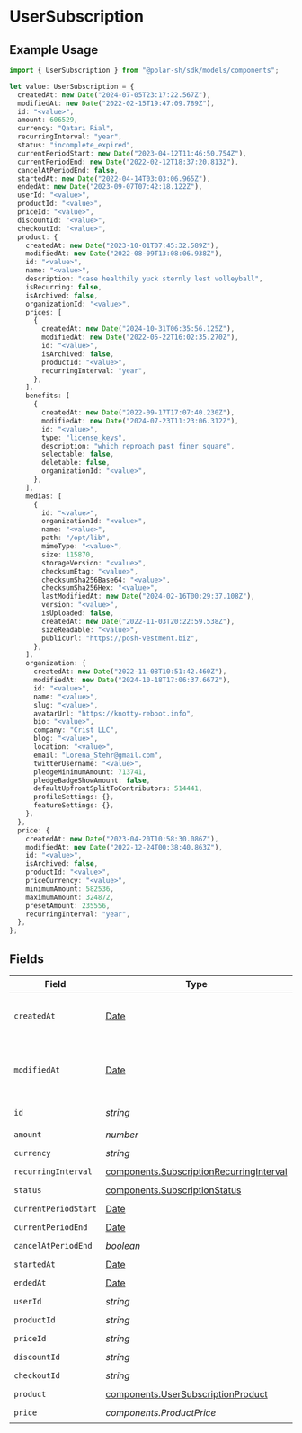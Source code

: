 # UserSubscription

## Example Usage

```typescript
import { UserSubscription } from "@polar-sh/sdk/models/components";

let value: UserSubscription = {
  createdAt: new Date("2024-07-05T23:17:22.567Z"),
  modifiedAt: new Date("2022-02-15T19:47:09.789Z"),
  id: "<value>",
  amount: 606529,
  currency: "Qatari Rial",
  recurringInterval: "year",
  status: "incomplete_expired",
  currentPeriodStart: new Date("2023-04-12T11:46:50.754Z"),
  currentPeriodEnd: new Date("2022-02-12T18:37:20.813Z"),
  cancelAtPeriodEnd: false,
  startedAt: new Date("2022-04-14T03:03:06.965Z"),
  endedAt: new Date("2023-09-07T07:42:18.122Z"),
  userId: "<value>",
  productId: "<value>",
  priceId: "<value>",
  discountId: "<value>",
  checkoutId: "<value>",
  product: {
    createdAt: new Date("2023-10-01T07:45:32.589Z"),
    modifiedAt: new Date("2022-08-09T13:08:06.938Z"),
    id: "<value>",
    name: "<value>",
    description: "case healthily yuck sternly lest volleyball",
    isRecurring: false,
    isArchived: false,
    organizationId: "<value>",
    prices: [
      {
        createdAt: new Date("2024-10-31T06:35:56.125Z"),
        modifiedAt: new Date("2022-05-22T16:02:35.270Z"),
        id: "<value>",
        isArchived: false,
        productId: "<value>",
        recurringInterval: "year",
      },
    ],
    benefits: [
      {
        createdAt: new Date("2022-09-17T17:07:40.230Z"),
        modifiedAt: new Date("2024-07-23T11:23:06.312Z"),
        id: "<value>",
        type: "license_keys",
        description: "which reproach past finer square",
        selectable: false,
        deletable: false,
        organizationId: "<value>",
      },
    ],
    medias: [
      {
        id: "<value>",
        organizationId: "<value>",
        name: "<value>",
        path: "/opt/lib",
        mimeType: "<value>",
        size: 115870,
        storageVersion: "<value>",
        checksumEtag: "<value>",
        checksumSha256Base64: "<value>",
        checksumSha256Hex: "<value>",
        lastModifiedAt: new Date("2024-02-16T00:29:37.108Z"),
        version: "<value>",
        isUploaded: false,
        createdAt: new Date("2022-11-03T20:22:59.538Z"),
        sizeReadable: "<value>",
        publicUrl: "https://posh-vestment.biz",
      },
    ],
    organization: {
      createdAt: new Date("2022-11-08T10:51:42.460Z"),
      modifiedAt: new Date("2024-10-18T17:06:37.667Z"),
      id: "<value>",
      name: "<value>",
      slug: "<value>",
      avatarUrl: "https://knotty-reboot.info",
      bio: "<value>",
      company: "Crist LLC",
      blog: "<value>",
      location: "<value>",
      email: "Lorena_Stehr@gmail.com",
      twitterUsername: "<value>",
      pledgeMinimumAmount: 713741,
      pledgeBadgeShowAmount: false,
      defaultUpfrontSplitToContributors: 514441,
      profileSettings: {},
      featureSettings: {},
    },
  },
  price: {
    createdAt: new Date("2023-04-20T10:58:30.086Z"),
    modifiedAt: new Date("2022-12-24T00:38:40.863Z"),
    id: "<value>",
    isArchived: false,
    productId: "<value>",
    priceCurrency: "<value>",
    minimumAmount: 582536,
    maximumAmount: 324872,
    presetAmount: 235556,
    recurringInterval: "year",
  },
};
```

## Fields

| Field                                                                                                | Type                                                                                                 | Required                                                                                             | Description                                                                                          |
| ---------------------------------------------------------------------------------------------------- | ---------------------------------------------------------------------------------------------------- | ---------------------------------------------------------------------------------------------------- | ---------------------------------------------------------------------------------------------------- |
| `createdAt`                                                                                          | [Date](https://developer.mozilla.org/en-US/docs/Web/JavaScript/Reference/Global_Objects/Date)        | :heavy_check_mark:                                                                                   | Creation timestamp of the object.                                                                    |
| `modifiedAt`                                                                                         | [Date](https://developer.mozilla.org/en-US/docs/Web/JavaScript/Reference/Global_Objects/Date)        | :heavy_check_mark:                                                                                   | Last modification timestamp of the object.                                                           |
| `id`                                                                                                 | *string*                                                                                             | :heavy_check_mark:                                                                                   | The ID of the object.                                                                                |
| `amount`                                                                                             | *number*                                                                                             | :heavy_check_mark:                                                                                   | N/A                                                                                                  |
| `currency`                                                                                           | *string*                                                                                             | :heavy_check_mark:                                                                                   | N/A                                                                                                  |
| `recurringInterval`                                                                                  | [components.SubscriptionRecurringInterval](../../models/components/subscriptionrecurringinterval.md) | :heavy_check_mark:                                                                                   | N/A                                                                                                  |
| `status`                                                                                             | [components.SubscriptionStatus](../../models/components/subscriptionstatus.md)                       | :heavy_check_mark:                                                                                   | N/A                                                                                                  |
| `currentPeriodStart`                                                                                 | [Date](https://developer.mozilla.org/en-US/docs/Web/JavaScript/Reference/Global_Objects/Date)        | :heavy_check_mark:                                                                                   | N/A                                                                                                  |
| `currentPeriodEnd`                                                                                   | [Date](https://developer.mozilla.org/en-US/docs/Web/JavaScript/Reference/Global_Objects/Date)        | :heavy_check_mark:                                                                                   | N/A                                                                                                  |
| `cancelAtPeriodEnd`                                                                                  | *boolean*                                                                                            | :heavy_check_mark:                                                                                   | N/A                                                                                                  |
| `startedAt`                                                                                          | [Date](https://developer.mozilla.org/en-US/docs/Web/JavaScript/Reference/Global_Objects/Date)        | :heavy_check_mark:                                                                                   | N/A                                                                                                  |
| `endedAt`                                                                                            | [Date](https://developer.mozilla.org/en-US/docs/Web/JavaScript/Reference/Global_Objects/Date)        | :heavy_check_mark:                                                                                   | N/A                                                                                                  |
| `userId`                                                                                             | *string*                                                                                             | :heavy_check_mark:                                                                                   | N/A                                                                                                  |
| `productId`                                                                                          | *string*                                                                                             | :heavy_check_mark:                                                                                   | N/A                                                                                                  |
| `priceId`                                                                                            | *string*                                                                                             | :heavy_check_mark:                                                                                   | N/A                                                                                                  |
| `discountId`                                                                                         | *string*                                                                                             | :heavy_check_mark:                                                                                   | N/A                                                                                                  |
| `checkoutId`                                                                                         | *string*                                                                                             | :heavy_check_mark:                                                                                   | N/A                                                                                                  |
| `product`                                                                                            | [components.UserSubscriptionProduct](../../models/components/usersubscriptionproduct.md)             | :heavy_check_mark:                                                                                   | N/A                                                                                                  |
| `price`                                                                                              | *components.ProductPrice*                                                                            | :heavy_check_mark:                                                                                   | N/A                                                                                                  |